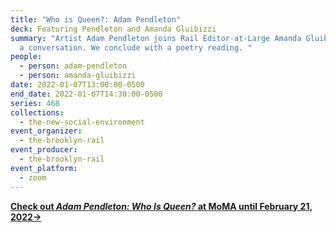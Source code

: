 ```yaml
---
title: "Who is Queen?: Adam Pendleton"
deck: Featuring Pendleton and Amanda Gluibizzi
summary: "Artist Adam Pendleton joins Rail Editor-at-Large Amanda Gluibizzi for
  a conversation. We conclude with a poetry reading. "
people:
  - person: adam-pendleton
  - person: amanda-gluibizzi
date: 2022-01-07T13:00:00-0500
end_date: 2022-01-07T14:30:00-0500
series: 468
collections:
  - the-new-social-environment
event_organizer:
  - the-brooklyn-rail
event_producer:
  - the-brooklyn-rail
event_platform:
  - zoom
---
```

**[Check out *Adam Pendleton: Who Is Queen?* at MoMA until February 21, 2022→](https://www.moma.org/calendar/exhibitions/5225?gclid=Cj0KCQiAk4aOBhCTARIsAFWFP9Hy7dJNvHTlsu5GSFDHckawVh6mVEy4tOpnw3w5-PMmXbsM95oYRA4aAt0lEALw_wcB&gclsrc=aw.ds)**